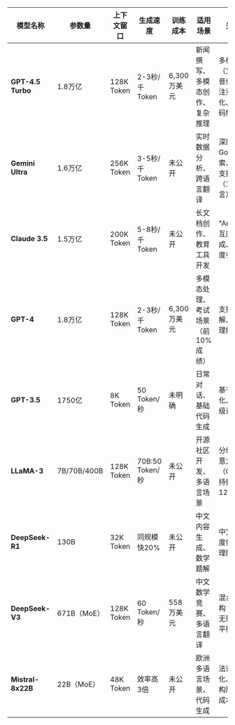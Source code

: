 | 模型名称               | 参数量            | 上下文窗口 | 生成速度              | 训练成本     | 适用场景                                                                 | 关键特性                                                                                     |
|------------------------|-------------------|------------|-----------------------|--------------|--------------------------------------------------------------------------|----------------------------------------------------------------------------------------------|
| ​**GPT-4.5 Turbo**     | 1.8万亿 | 128K Token | 2-3秒/千Token         | 6,300万美元| 新闻撰写、多模态创作、复杂推理                                   | 多模态输入（文本/图像/音频）、稀疏注意力优化、支持代码解释器                  |
| ​**Gemini Ultra**      | 1.6万亿          | 256K Token | 3-5秒/千Token         | 未公开       | 实时数据分析、跨语言翻译                                     | 深度集成Google搜索、多语言支持（100+语言）                                        |
| ​**Claude 3.5**          | 1.5万亿     | 200K Token | 5-8秒/千Token         | 未公开       | 长文档创作、教育工具开发                                     | "Artifacts"交互应用生成、低重复度参数优化                                              |
| ​**GPT-4**             | 1.8万亿 | 128K Token | 2-3秒/千Token         | 6,300万美元 | 多模态处理、考试场景（前10%成绩）                           | 支持图像理解、数学推理能力突出                                                  |
| ​**GPT-3.5**           | 1750亿       | 8K Token   | 50 Token/秒           | 未明确       | 日常对话、基础代码生成                                       | 基于RLHF优化、API轻量级调用                                                       |
| ​**LLaMA-3**           | 7B/70B/400B| 128K Token | 70B:50 Token/秒 | 未公开       | 开源社区开发、多语言场景                                     | 分组查询注意力（GQA）、支持扩展至128K窗口                                      |
| ​**DeepSeek-R1**       | 130B      | 32K Token  | 同规模快20%      | 未公开       | 中文内容生成、数学题解                                       | 中文语法深度优化、推理能力增强                                                 |
| ​**DeepSeek-V3**       | 671B（MoE）      | 128K Token | 60 Token/秒           | 558万美元    | 中文数学竞赛、多语言翻译                                     | 混合专家架构（MoE）、无辅助损失平衡                                             |
| ​**Mistral-8x22B**     | 22B（MoE） | 48K Token  | 效率高3倍        | 未公开       | 欧洲多语言场景、代码生成                                     | 法语优先优化、MoE架构降低推理成本                                                |